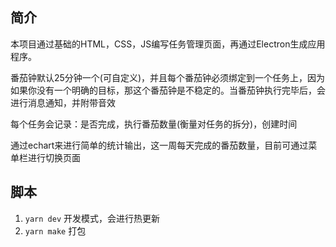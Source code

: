 ## 简介

本项目通过基础的HTML，CSS，JS编写任务管理页面，再通过Electron生成应用程序。

番茄钟默认25分钟一个(可自定义)，并且每个番茄钟必须绑定到一个任务上，因为如果你没有一个明确的目标，那这个番茄钟是不稳定的。当番茄钟执行完毕后，会进行消息通知，并附带音效

每个任务会记录：是否完成，执行番茄数量(衡量对任务的拆分)，创建时间

通过echart来进行简单的统计输出，这一周每天完成的番茄数量，目前可通过菜单栏进行切换页面

## 脚本

1. `yarn dev` 开发模式，会进行热更新
2. `yarn make` 打包
